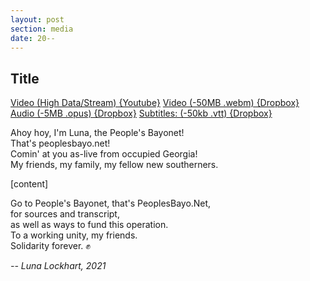 ```yaml
---
layout: post
section: media
date: 20--
---
```


##	Title
[Video (High Data/Stream) {Youtube}]()
[Video (-50MB .webm) {Dropbox}](?dl=1)
[Audio (-5MB .opus) {Dropbox}](?dl=1)
[Subtitles: (-50kb .vtt) {Dropbox}](?dl=1)

Ahoy hoy, I'm Luna, the People's Bayonet!  
That's peoplesbayo.net!  
Comin' at you as-live from occupied Georgia!  
My friends, my family, my fellow new southerners.  

[content]

Go to People's Bayonet, that's PeoplesBayo.Net,  
for sources and transcript,  
as well as ways to fund this operation.  
To a working unity, my friends.  
Solidarity forever. ✊

*-- Luna Lockhart, 2021*
